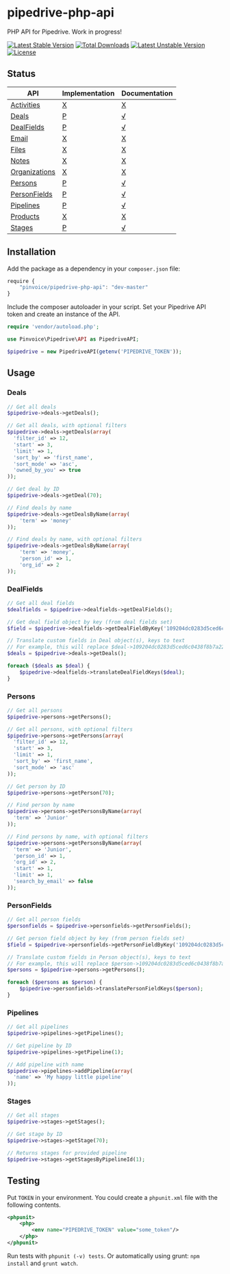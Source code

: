 pipedrive-php-api
=================

PHP API for Pipedrive. Work in progress!  

[![Latest Stable Version](https://poser.pugx.org/pinvoice/pipedrive-php-api/v/stable.svg)](https://packagist.org/packages/pinvoice/pipedrive-php-api) [![Total Downloads](https://poser.pugx.org/pinvoice/pipedrive-php-api/downloads.svg)](https://packagist.org/packages/pinvoice/pipedrive-php-api) [![Latest Unstable Version](https://poser.pugx.org/pinvoice/pipedrive-php-api/v/unstable.svg)](https://packagist.org/packages/pinvoice/pipedrive-php-api) [![License](https://poser.pugx.org/pinvoice/pipedrive-php-api/license.svg)](https://packagist.org/packages/pinvoice/pipedrive-php-api)

Status
------

API | Implementation | Documentation
--- | ------------- | -------------------
[Activities](https://developers.pipedrive.com/v1#methods-Activities)       | [X](#) | [X](#)
[Deals](https://developers.pipedrive.com/v1#methods-Deals)                 | [P](https://github.com/Pinvoice/pipedrive-php-api/blob/master/src/objects/Deals.php) | [√](https://github.com/Pinvoice/pipedrive-php-api#deals)
[DealFields](https://developers.pipedrive.com/v1#methods-DealFields)       | [P](https://github.com/Pinvoice/pipedrive-php-api/blob/master/src/objects/DealFields.php) | [√](https://github.com/Pinvoice/pipedrive-php-api#dealfields)
[Email](https://developers.pipedrive.com/v1#methods-EmailMessages)         | [X](#) | [X](#)
[Files](https://developers.pipedrive.com/v1#methods-Files)                 | [X](#) | [X](#)
[Notes](https://developers.pipedrive.com/v1#methods-Notes)                 | [X](#) | [X](#)
[Organizations](https://developers.pipedrive.com/v1#methods-Organizations) | [X](#) | [X](#)
[Persons](https://developers.pipedrive.com/v1#methods-Persons)             | [P](https://github.com/Pinvoice/pipedrive-php-api/blob/master/src/objects/Persons.php) | [√](https://github.com/Pinvoice/pipedrive-php-api#persons)
[PersonFields](https://developers.pipedrive.com/v1#methods-PersonFields)   | [P](https://github.com/Pinvoice/pipedrive-php-api/blob/master/src/objects/PersonFields.php) | [√](https://github.com/Pinvoice/pipedrive-php-api#personfields)
[Pipelines](https://developers.pipedrive.com/v1#methods-Pipelines)         | [P](https://github.com/Pinvoice/pipedrive-php-api/blob/master/src/objects/Pipelines.php) | [√](https://github.com/Pinvoice/pipedrive-php-api#pipelines)
[Products](https://developers.pipedrive.com/v1#methods-Products)           | [X](#) | [X](#)
[Stages](https://developers.pipedrive.com/v1#methods-Stages)               | [P](https://github.com/Pinvoice/pipedrive-php-api/blob/master/src/objects/Stages.php) | [√](https://github.com/Pinvoice/pipedrive-php-api#stages)

## Installation
Add the package as a dependency in your `composer.json` file:

``` javascript
require {
    "pinvoice/pipedrive-php-api": "dev-master"
}
```
Include the composer autoloader in your script. Set your Pipedrive API token and create an instance of the API. 

``` php
require 'vendor/autoload.php';

use Pinvoice\Pipedrive\API as PipedriveAPI;

$pipedrive = new PipedriveAPI(getenv('PIPEDRIVE_TOKEN'));
```

## Usage

### Deals
```php
// Get all deals
$pipedrive->deals->getDeals();

// Get all deals, with optional filters
$pipedrive->deals->getDeals(array(
  'filter_id' => 12,
  'start' => 3,
  'limit' => 1,
  'sort_by' => 'first_name',
  'sort_mode' => 'asc',
  'owned_by_you' => true
));

// Get deal by ID
$pipedrive->deals->getDeal(70);

// Find deals by name
$pipedrive->deals->getDealsByName(array(
	'term' => 'money'
));

// Find deals by name, with optional filters
$pipedrive->deals->getDealsByName(array(
	'term' => 'money',
	'person_id' => 1,
	'org_id' => 2
));
```

### DealFields
```php
// Get all deal fields
$dealfields = $pipedrive->dealfields->getDealFields();

// Get deal field object by key (from deal fields set)
$field = $pipedrive->dealfields->getDealFieldByKey('109204dc0283d5ced6c0438f8b7a220ecac9238d', $dealfields);

// Translate custom fields in Deal object(s), keys to text
// For example, this will replace $deal->109204dc0283d5ced6c0438f8b7a220ecac9238d with $deal->test 
$deals = $pipedrive->deals->getDeals();

foreach ($deals as $deal) {
    $pipedrive->dealfields->translateDealFieldKeys($deal);
}
```

### Persons
```php
// Get all persons
$pipedrive->persons->getPersons();

// Get all persons, with optional filters
$pipedrive->persons->getPersons(array(
  'filter_id' => 12,
  'start' => 3,
  'limit' => 1,
  'sort_by' => 'first_name',
  'sort_mode' => 'asc'
));

// Get person by ID
$pipedrive->persons->getPerson(70);

// Find person by name
$pipedrive->persons->getPersonsByName(array(
  'term' => 'Junior'
));

// Find persons by name, with optional filters
$pipedrive->persons->getPersonsByName(array(
  'term' => 'Junior',
  'person_id' => 1,
  'org_id' => 2,
  'start' => 1,
  'limit' => 1,
  'search_by_email' => false
));
```

### PersonFields
```php
// Get all person fields
$personfields = $pipedrive->personfields->getPersonFields();

// Get person field object by key (from person fields set)
$field = $pipedrive->personfields->getPersonFieldByKey('109204dc0283d5ced6c0438f8b7a220ecac9238d', $personfields);

// Translate custom fields in Person object(s), keys to text
// For example, this will replace $person->109204dc0283d5ced6c0438f8b7a220ecac9238d with $person->test 
$persons = $pipedrive->persons->getPersons();

foreach ($persons as $person) {
    $pipedrive->personfields->translatePersonFieldKeys($person);
}
```

### Pipelines
```php
// Get all pipelines
$pipedrive->pipelines->getPipelines();

// Get pipeline by ID
$pipedrive->pipelines->getPipeline(1);

// Add pipeline with name
$pipedrive->pipelines->addPipeline(array(
  'name' => 'My happy little pipeline'
));
```

### Stages
```php
// Get all stages
$pipedrive->stages->getStages();

// Get stage by ID
$pipedrive->stages->getStage(70);

// Returns stages for provided pipeline
$pipedrive->stages->getStagesByPipelineId(1);
```

## Testing
Put `TOKEN` in your environment. You could create a `phpunit.xml` file with the following contents.
``` xml
<phpunit>
    <php>
        <env name="PIPEDRIVE_TOKEN" value="some_token"/>
    </php>
</phpunit>
```
Run tests with `phpunit (-v) tests`.
Or automatically using grunt: `npm install` and `grunt watch`.
